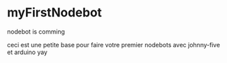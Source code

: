 myFirstNodebot
==============

nodebot is comming

ceci est une petite base pour faire votre premier nodebots avec johnny-five et arduino yay 


